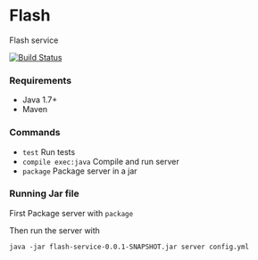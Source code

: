 # Flash
Flash service

[![Build Status](https://magnum.travis-ci.com/Friss/Flash.svg?token=NTjxngt4sMNYkrjpAeiE&branch=master)](https://magnum.travis-ci.com/Friss/Flash)

### Requirements
* Java 1.7+
* Maven


### Commands
* `test` Run tests
* `compile exec:java` Compile and run server
* `package` Package server in a jar


### Running Jar file
First Package server with `package`

Then run the server with
```
java -jar flash-service-0.0.1-SNAPSHOT.jar server config.yml
```
